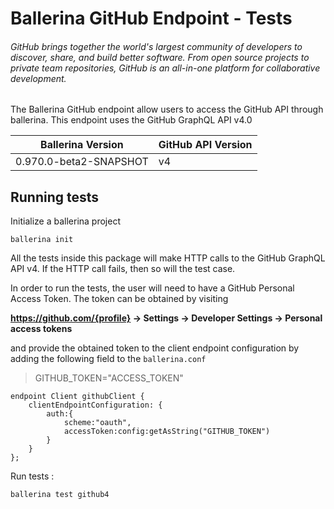 # Ballerina GitHub Endpoint - Tests

###### GitHub brings together the world's largest community of developers to discover, share, and build better software. From open source projects to private team repositories, GitHub is an all-in-one platform for collaborative development.

The Ballerina GitHub endpoint allow users to access the GitHub API through ballerina. This endpoint uses the GitHub GraphQL API v4.0

|Ballerina Version | GitHub API Version |
|------------------| ------------------ |
|0.970.0-beta2-SNAPSHOT | v4 |

## Running tests

Initialize a ballerina project
```
ballerina init
```

All the tests inside this package will make HTTP calls to the GitHub GraphQL API v4. If the HTTP call fails, then so will the test case.

In order to run the tests, the user will need to have a GitHub Personal Access Token. The token can be obtained by visiting

**https://github.com/{profile} -> Settings -> Developer Settings -> Personal access tokens**

and provide the obtained token to the client endpoint configuration by adding the following field to the `ballerina.conf`
> GITHUB_TOKEN="ACCESS_TOKEN"


```ballerina
endpoint Client githubClient {
    clientEndpointConfiguration: {
        auth:{
            scheme:"oauth",
            accessToken:config:getAsString("GITHUB_TOKEN")
        }
    }
};
```

Run tests :
```
ballerina test github4
```